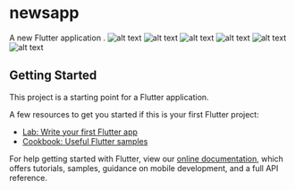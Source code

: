 # newsapp

A new Flutter application . 
![alt text](https://ibb.co/2jtH67k)
![alt text]( https://ibb.co/yXVjStg)
![alt text](https://ibb.co/vH8JD3v)
![alt text](https://ibb.co/JsBNCBz)
![alt text](https://ibb.co/v17FrS9)
![alt text](https://ibb.co/Yy8XGxk)
 
 



 
## Getting Started

This project is a starting point for a Flutter application.

A few resources to get you started if this is your first Flutter project:

- [Lab: Write your first Flutter app](https://flutter.io/docs/get-started/codelab)
- [Cookbook: Useful Flutter samples](https://flutter.io/docs/cookbook)

For help getting started with Flutter, view our 
[online documentation](https://flutter.io/docs), which offers tutorials, 
samples, guidance on mobile development, and a full API reference.

